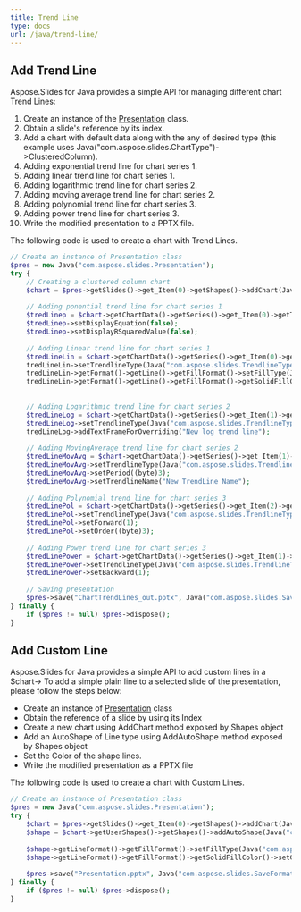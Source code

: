 ```yaml
---
title: Trend Line
type: docs
url: /java/trend-line/
---
```


## **Add Trend Line**
Aspose.Slides for Java provides a simple API for managing different chart Trend Lines:

1. Create an instance of the [Presentation](https://apireference.aspose.com/slides/java/com.aspose.slides/Presentation) class.
1. Obtain a slide's reference by its index.
1. Add a chart with default data along with the any of desired type (this example uses Java("com.aspose.slides.ChartType")->ClusteredColumn).
1. Adding exponential trend line for chart series 1.
1. Adding linear trend line for chart series 1.
1. Adding logarithmic trend line for chart series 2.
1. Adding moving average trend line for chart series 2.
1. Adding polynomial trend line for chart series 3.
1. Adding power trend line for chart series 3.
1. Write the modified presentation to a PPTX file.

The following code is used to create a chart with Trend Lines.

```php
// Create an instance of Presentation class
$pres = new Java("com.aspose.slides.Presentation");
try {
    // Creating a clustered column chart
    $chart = $pres->getSlides()->get_Item(0)->getShapes()->addChart(Java("com.aspose.slides.ChartType")->ClusteredColumn, 20, 20, 500, 400);
    
    // Adding ponential trend line for chart series 1
    $tredLinep = $chart->getChartData()->getSeries()->get_Item(0)->getTrendLines()->add(Java("com.aspose.slides.TrendlineType")->Exponential);
    $tredLinep->setDisplayEquation(false);
    $tredLinep->setDisplayRSquaredValue(false);
    
    // Adding Linear trend line for chart series 1
    $tredLineLin = $chart->getChartData()->getSeries()->get_Item(0)->getTrendLines()->add(Java("com.aspose.slides.TrendlineType")->Linear);
    tredLineLin->setTrendlineType(Java("com.aspose.slides.TrendlineType")->Linear);
    tredLineLin->getFormat()->getLine()->getFillFormat()->setFillType(Java("com.aspose.slides.FillType")->Solid);
    tredLineLin->getFormat()->getLine()->getFillFormat()->getSolidFillColor()->setColor(Java("java.awt.Color")->RED);
    
    
    // Adding Logarithmic trend line for chart series 2
    $tredLineLog = $chart->getChartData()->getSeries()->get_Item(1)->getTrendLines()->add(Java("com.aspose.slides.TrendlineType")->Logarithmic);
    $tredLineLog->setTrendlineType(Java("com.aspose.slides.TrendlineType")->Logarithmic);
    tredLineLog->addTextFrameForOverriding("New log trend line");
    
    // Adding MovingAverage trend line for chart series 2
    $tredLineMovAvg = $chart->getChartData()->getSeries()->get_Item(1)->getTrendLines()->add(Java("com.aspose.slides.TrendlineType")->MovingAverage);
    $tredLineMovAvg->setTrendlineType(Java("com.aspose.slides.TrendlineType")->MovingAverage);
    $tredLineMovAvg->setPeriod((byte)3);
    $tredLineMovAvg->setTrendlineName("New TrendLine Name");
    
    // Adding Polynomial trend line for chart series 3
    $tredLinePol = $chart->getChartData()->getSeries()->get_Item(2)->getTrendLines()->add(Java("com.aspose.slides.TrendlineType")->Polynomial);
    $tredLinePol->setTrendlineType(Java("com.aspose.slides.TrendlineType")->Polynomial);
    $tredLinePol->setForward(1);
    $tredLinePol->setOrder((byte)3);
    
    // Adding Power trend line for chart series 3
    $tredLinePower = $chart->getChartData()->getSeries()->get_Item(1)->getTrendLines()->add(Java("com.aspose.slides.TrendlineType")->Power);
    $tredLinePower->setTrendlineType(Java("com.aspose.slides.TrendlineType")->Power);
    $tredLinePower->setBackward(1);
    
    // Saving presentation
    $pres->save("ChartTrendLines_out.pptx", Java("com.aspose.slides.SaveFormat")->Pptx);
} finally {
    if ($pres != null) $pres->dispose();
}
```

## **Add Custom Line**
Aspose.Slides for Java provides a simple API to add custom lines in a $chart-> To add a simple plain line to a selected slide of the presentation, please follow the steps below:

- Create an instance of [Presentation](https://apireference.aspose.com/slides/java/com.aspose.slides/Presentation) class
- Obtain the reference of a slide by using its Index
- Create a new chart using AddChart method exposed by Shapes object
- Add an AutoShape of Line type using AddAutoShape method exposed by Shapes object
- Set the Color of the shape lines.
- Write the modified presentation as a PPTX file

The following code is used to create a chart with Custom Lines.

```php
// Create an instance of Presentation class
$pres = new Java("com.aspose.slides.Presentation");
try {
    $chart = $pres->getSlides()->get_Item(0)->getShapes()->addChart(Java("com.aspose.slides.ChartType")->ClusteredColumn, 100, 100, 500, 400);
    $shape = $chart->getUserShapes()->getShapes()->addAutoShape(Java("com.aspose.slides.ShapeType")->Line, 0, $chart->getHeight()/2, $chart->getWidth(), 0);
    
    $shape->getLineFormat()->getFillFormat()->setFillType(Java("com.aspose.slides.FillType")->Solid);
    $shape->getLineFormat()->getFillFormat()->getSolidFillColor()->setColor(java.awt.Color.RED);
    
    $pres->save("Presentation.pptx", Java("com.aspose.slides.SaveFormat")->Pptx);
} finally {
    if ($pres != null) $pres->dispose();
}
```